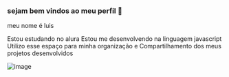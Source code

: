 ### sejam bem vindos ao meu perfil 💙

meu nome é luis 

Estou estudando no alura 
Estou me desenvolvendo na linguagem javascript
Utilizo esse espaço para minha organização e
Compartilhamento dos meus projetos desenvolvidos 

![image](https://github.com/user-attachments/assets/4221ea8f-5da8-4ab6-aec1-494f38efedc8)
